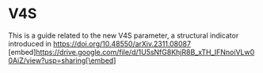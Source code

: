 # V4S
This is a guide related to the new V4S parameter, a structural indicator introduced in https://doi.org/10.48550/arXiv.2311.08087
[embed]https://drive.google.com/file/d/1U5sNfG8KhjR8B_xTH_IFNnoiVLw00AiZ/view?usp=sharing[\embed]
